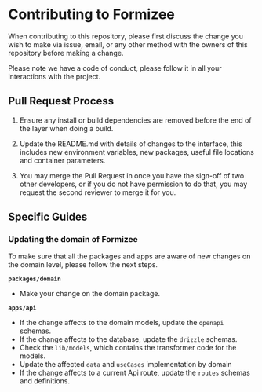 # Contributing to Formizee

When contributing to this repository, please first discuss the change you wish to make via issue,
email, or any other method with the owners of this repository before making a change. 

Please note we have a code of conduct, please follow it in all your interactions with the project.

## Pull Request Process

1. Ensure any install or build dependencies are removed before the end of the layer when doing a 
   build.

2. Update the README.md with details of changes to the interface, this includes new environment 
   variables, new packages, useful file locations and container parameters.

3. You may merge the Pull Request in once you have the sign-off of two other developers, or if you 
   do not have permission to do that, you may request the second reviewer to merge it for you.

## Specific Guides

### Updating the domain of Formizee

To make sure that all the packages and apps are aware of new changes on the domain level, please
follow the next steps.

**`packages/domain`**
- Make your change on the domain package.

**`apps/api`**
- If the change affects to the domain models, update the `openapi` schemas.
- If the change affects to the database, update the `drizzle` schemas.
- Check the `lib/models`, which contains the transformer code for the models.
- Update the affected `data` and `useCases` implementation by domain
- If the change affects to a current Api route, update the `routes` schemas and definitions.
